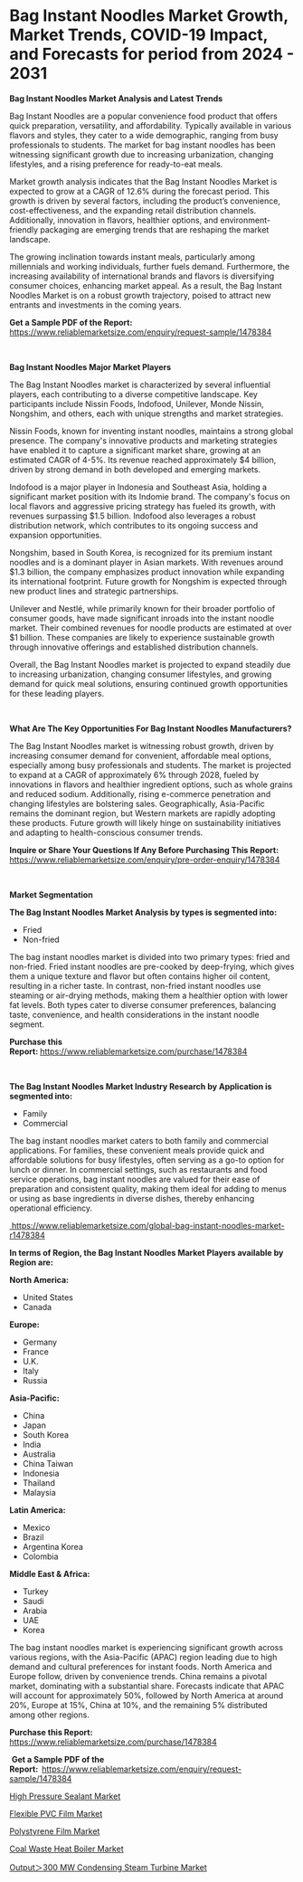 <p><h1>Bag Instant Noodles Market Growth, Market Trends, COVID-19 Impact, and Forecasts for period from 2024 - 2031</h1></p><p><strong>Bag Instant Noodles Market Analysis and Latest Trends</strong></p>
<p><p>Bag Instant Noodles are a popular convenience food product that offers quick preparation, versatility, and affordability. Typically available in various flavors and styles, they cater to a wide demographic, ranging from busy professionals to students. The market for bag instant noodles has been witnessing significant growth due to increasing urbanization, changing lifestyles, and a rising preference for ready-to-eat meals.</p><p>Market growth analysis indicates that the Bag Instant Noodles Market is expected to grow at a CAGR of 12.6% during the forecast period. This growth is driven by several factors, including the product’s convenience, cost-effectiveness, and the expanding retail distribution channels. Additionally, innovation in flavors, healthier options, and environment-friendly packaging are emerging trends that are reshaping the market landscape. </p><p>The growing inclination towards instant meals, particularly among millennials and working individuals, further fuels demand. Furthermore, the increasing availability of international brands and flavors is diversifying consumer choices, enhancing market appeal. As a result, the Bag Instant Noodles Market is on a robust growth trajectory, poised to attract new entrants and investments in the coming years.</p></p>
<p><strong>Get a Sample PDF of the Report:&nbsp;</strong> <a href="https://www.reliablemarketsize.com/enquiry/request-sample/1478384?utm_campaign=1103&utm_medium=2&utm_source=Github&utm_content=ia&utm_term=28092024&utm_id=bag-instant-noodles">https://www.reliablemarketsize.com/enquiry/request-sample/1478384</a></p>
<p>&nbsp;</p>
<p><strong>Bag Instant Noodles Major Market Players</strong></p>
<p><p>The Bag Instant Noodles market is characterized by several influential players, each contributing to a diverse competitive landscape. Key participants include Nissin Foods, Indofood, Unilever, Monde Nissin, Nongshim, and others, each with unique strengths and market strategies.</p><p>Nissin Foods, known for inventing instant noodles, maintains a strong global presence. The company's innovative products and marketing strategies have enabled it to capture a significant market share, growing at an estimated CAGR of 4-5%. Its revenue reached approximately $4 billion, driven by strong demand in both developed and emerging markets.</p><p>Indofood is a major player in Indonesia and Southeast Asia, holding a significant market position with its Indomie brand. The company's focus on local flavors and aggressive pricing strategy has fueled its growth, with revenues surpassing $1.5 billion. Indofood also leverages a robust distribution network, which contributes to its ongoing success and expansion opportunities.</p><p>Nongshim, based in South Korea, is recognized for its premium instant noodles and is a dominant player in Asian markets. With revenues around $1.3 billion, the company emphasizes product innovation while expanding its international footprint. Future growth for Nongshim is expected through new product lines and strategic partnerships.</p><p>Unilever and Nestlé, while primarily known for their broader portfolio of consumer goods, have made significant inroads into the instant noodle market. Their combined revenues for noodle products are estimated at over $1 billion. These companies are likely to experience sustainable growth through innovative offerings and established distribution channels.</p><p>Overall, the Bag Instant Noodles market is projected to expand steadily due to increasing urbanization, changing consumer lifestyles, and growing demand for quick meal solutions, ensuring continued growth opportunities for these leading players.</p></p>
<p>&nbsp;</p>
<p><strong>What Are The Key Opportunities For Bag Instant Noodles Manufacturers?</strong></p>
<p><p>The Bag Instant Noodles market is witnessing robust growth, driven by increasing consumer demand for convenient, affordable meal options, especially among busy professionals and students. The market is projected to expand at a CAGR of approximately 6% through 2028, fueled by innovations in flavors and healthier ingredient options, such as whole grains and reduced sodium. Additionally, rising e-commerce penetration and changing lifestyles are bolstering sales. Geographically, Asia-Pacific remains the dominant region, but Western markets are rapidly adopting these products. Future growth will likely hinge on sustainability initiatives and adapting to health-conscious consumer trends.</p></p>
<p><strong>Inquire or Share Your Questions If Any Before Purchasing This Report:</strong> <a href="https://www.reliablemarketsize.com/enquiry/pre-order-enquiry/1478384?utm_campaign=1103&utm_medium=2&utm_source=Github&utm_content=ia&utm_term=28092024&utm_id=bag-instant-noodles">https://www.reliablemarketsize.com/enquiry/pre-order-enquiry/1478384</a></p>
<p>&nbsp;</p>
<p><strong>Market Segmentation</strong></p>
<p><strong>The Bag Instant Noodles Market Analysis by types is segmented into:</strong></p>
<p><ul><li>Fried</li><li>Non-fried</li></ul></p>
<p><p>The bag instant noodles market is divided into two primary types: fried and non-fried. Fried instant noodles are pre-cooked by deep-frying, which gives them a unique texture and flavor but often contains higher oil content, resulting in a richer taste. In contrast, non-fried instant noodles use steaming or air-drying methods, making them a healthier option with lower fat levels. Both types cater to diverse consumer preferences, balancing taste, convenience, and health considerations in the instant noodle segment.</p></p>
<p><strong>Purchase this Report:&nbsp;</strong><a href="https://www.reliablemarketsize.com/purchase/1478384?utm_campaign=1103&utm_medium=2&utm_source=Github&utm_content=ia&utm_term=28092024&utm_id=bag-instant-noodles">https://www.reliablemarketsize.com/purchase/1478384</a></p>
<p>&nbsp;</p>
<p><strong>The Bag Instant Noodles Market Industry Research by Application is segmented into:</strong></p>
<p><ul><li>Family</li><li>Commercial</li></ul></p>
<p><p>The bag instant noodles market caters to both family and commercial applications. For families, these convenient meals provide quick and affordable solutions for busy lifestyles, often serving as a go-to option for lunch or dinner. In commercial settings, such as restaurants and food service operations, bag instant noodles are valued for their ease of preparation and consistent quality, making them ideal for adding to menus or using as base ingredients in diverse dishes, thereby enhancing operational efficiency.</p></p>
<p><a href="https://www.reliablemarketsize.com/global-bag-instant-noodles-market-r1478384?utm_campaign=1103&utm_medium=2&utm_source=Github&utm_content=ia&utm_term=28092024&utm_id=bag-instant-noodles">&nbsp;https://www.reliablemarketsize.com/global-bag-instant-noodles-market-r1478384</a></p>
<p><strong>In terms of Region, the Bag Instant Noodles Market Players available by Region are:</strong></p>
<p>
    <p> <strong> North America: </strong>
        <ul>
            <li>United States</li>
            <li>Canada</li>
        </ul>
        </p> 
    <p> <strong> Europe: </strong>
        <ul>
            <li>Germany</li>
            <li>France</li>
            <li>U.K.</li>
            <li>Italy</li>
            <li>Russia</li>
        </ul>
        </p> 
    <p> <strong> Asia-Pacific: </strong>
        <ul>
            <li>China</li>
            <li>Japan</li>
            <li>South Korea</li>
            <li>India</li>
            <li>Australia</li>
            <li>China Taiwan</li>
            <li>Indonesia</li>
            <li>Thailand</li>
            <li>Malaysia</li>
        </ul>
        </p> 
    <p> <strong> Latin America: </strong>
        <ul>
            <li>Mexico</li>
            <li>Brazil</li>
            <li>Argentina Korea</li>
            <li>Colombia</li>
        </ul>
        </p> 
    <p> <strong> Middle East & Africa: </strong>
        <ul>
            <li>Turkey</li>
            <li>Saudi</li>
            <li>Arabia</li>
            <li>UAE</li>
            <li>Korea</li>
        </ul>
    </p>
    </p>
<p><p>The bag instant noodles market is experiencing significant growth across various regions, with the Asia-Pacific (APAC) region leading due to high demand and cultural preferences for instant foods. North America and Europe follow, driven by convenience trends. China remains a pivotal market, dominating with a substantial share. Forecasts indicate that APAC will account for approximately 50%, followed by North America at around 20%, Europe at 15%, China at 10%, and the remaining 5% distributed among other regions.</p></p>
<p><strong>Purchase this Report: </strong><a href="https://www.reliablemarketsize.com/purchase/1478384?utm_campaign=1103&utm_medium=2&utm_source=Github&utm_content=ia&utm_term=28092024&utm_id=bag-instant-noodles">https://www.reliablemarketsize.com/purchase/1478384</a></p>
<p>&nbsp;<strong>Get a Sample PDF of the Report:&nbsp;&nbsp;</strong><a href="https://www.reliablemarketsize.com/enquiry/request-sample/1478384?utm_campaign=1103&utm_medium=2&utm_source=Github&utm_content=ia&utm_term=28092024&utm_id=bag-instant-noodles">https://www.reliablemarketsize.com/enquiry/request-sample/1478384</a></p>
<p><strong></strong></p>
<p><p><a href="https://www.linkedin.com/pulse/emerging-opportunities-challenges-global-high-pressure-sealant-z4c8f?utm_campaign=1103&utm_medium=2&utm_source=Github&utm_content=ia&utm_term=28092024&utm_id=bag-instant-noodles">High Pressure Sealant Market</a></p><p><a href="https://www.linkedin.com/pulse/analyzing-key-drivers-flexible-pvc-film-market-trends-future-fxfbf?utm_campaign=1103&utm_medium=2&utm_source=Github&utm_content=ia&utm_term=28092024&utm_id=bag-instant-noodles">Flexible PVC Film Market</a></p><p><a href="https://www.linkedin.com/pulse/polystyrene-film-market-trends-focusing-insight-forecast-towrf?utm_campaign=1103&utm_medium=2&utm_source=Github&utm_content=ia&utm_term=28092024&utm_id=bag-instant-noodles">Polystyrene Film Market</a></p><p><a href="https://issuu.com/reportprime-2/docs/coal-waste-heat-boiler-market-size-_4b57c30810f062?utm_campaign=1103&utm_medium=2&utm_source=Github&utm_content=ia&utm_term=28092024&utm_id=bag-instant-noodles">Coal Waste Heat Boiler Market</a></p><p><a href="https://issuu.com/reportprime-2/docs/output300-mw-condensing-steam-turbi_7c37c6333934a2?utm_campaign=1103&utm_medium=2&utm_source=Github&utm_content=ia&utm_term=28092024&utm_id=bag-instant-noodles">Output＞300 MW Condensing Steam Turbine Market</a></p></p>